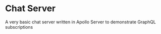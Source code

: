 # Chat Server

A very basic chat server written in Apollo Server to demonstrate GraphQL subscriptions
